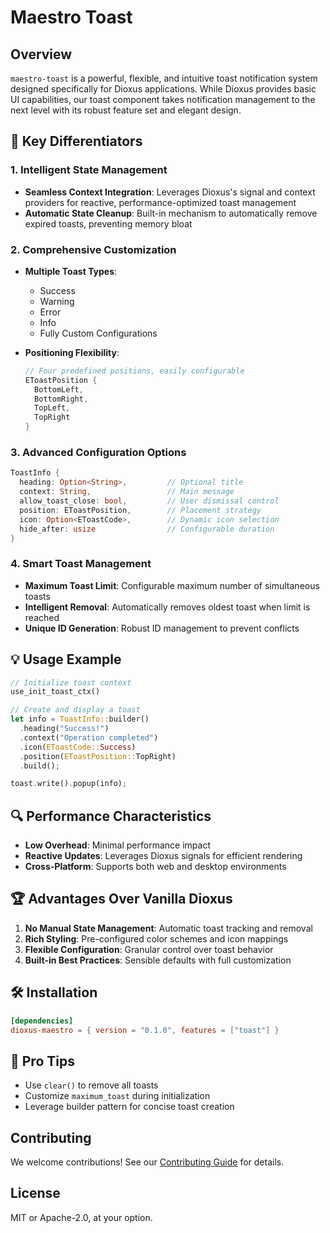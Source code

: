 # Maestro Toast

## Overview

`maestro-toast` is a powerful, flexible, and intuitive toast notification system designed specifically for Dioxus applications. While Dioxus provides basic UI capabilities, our toast component takes notification management to the next level with its robust feature set and elegant design.

## 🚀 Key Differentiators

### 1. Intelligent State Management

- **Seamless Context Integration**: Leverages Dioxus's signal and context providers for reactive, performance-optimized toast management
- **Automatic State Cleanup**: Built-in mechanism to automatically remove expired toasts, preventing memory bloat

### 2. Comprehensive Customization

- **Multiple Toast Types**:
  - Success
  - Warning
  - Error
  - Info
  - Fully Custom Configurations

- **Positioning Flexibility**:

  ```rust
  // Four predefined positions, easily configurable
  EToastPosition {
    BottomLeft,
    BottomRight,
    TopLeft,
    TopRight
  }
  ```

### 3. Advanced Configuration Options

```rust
ToastInfo {
  heading: Option<String>,         // Optional title
  context: String,                 // Main message
  allow_toast_close: bool,         // User dismissal control
  position: EToastPosition,        // Placement strategy
  icon: Option<EToastCode>,        // Dynamic icon selection
  hide_after: usize                // Configurable duration
}
```

### 4. Smart Toast Management

- **Maximum Toast Limit**: Configurable maximum number of simultaneous toasts
- **Intelligent Removal**: Automatically removes oldest toast when limit is reached
- **Unique ID Generation**: Robust ID management to prevent conflicts

## 💡 Usage Example

```rust
// Initialize toast context
use_init_toast_ctx()

// Create and display a toast
let info = ToastInfo::builder()
  .heading("Success!")
  .context("Operation completed")
  .icon(EToastCode::Success)
  .position(EToastPosition::TopRight)
  .build();

toast.write().popup(info);
```

## 🔍 Performance Characteristics

- **Low Overhead**: Minimal performance impact
- **Reactive Updates**: Leverages Dioxus signals for efficient rendering
- **Cross-Platform**: Supports both web and desktop environments

## 🏆 Advantages Over Vanilla Dioxus

1. **No Manual State Management**: Automatic toast tracking and removal
2. **Rich Styling**: Pre-configured color schemes and icon mappings
3. **Flexible Configuration**: Granular control over toast behavior
4. **Built-in Best Practices**: Sensible defaults with full customization

## 🛠 Installation

```toml
[dependencies]
dioxus-maestro = { version = "0.1.0", features = ["toast"] }
```

## 🌟 Pro Tips

- Use `clear()` to remove all toasts
- Customize `maximum_toast` during initialization
- Leverage builder pattern for concise toast creation

## Contributing

We welcome contributions! See our [Contributing Guide](CONTRIBUTING.md) for details.

## License

MIT or Apache-2.0, at your option.
